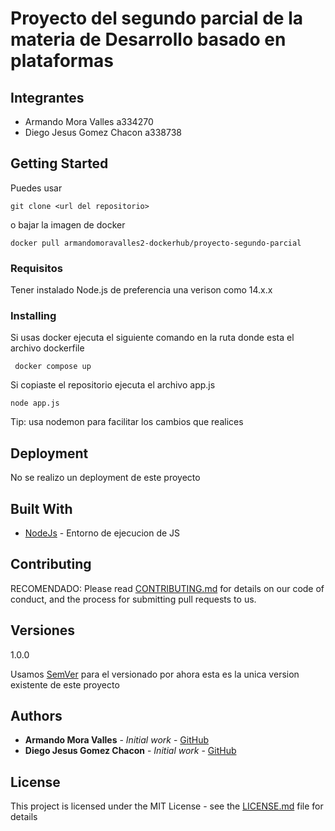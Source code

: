 # Proyecto del segundo parcial de la materia de Desarrollo basado en plataformas

## Integrantes

- Armando Mora Valles a334270
- Diego Jesus Gomez Chacon a338738

## Getting Started

Puedes usar 

```
git clone <url del repositorio>
```

o bajar la imagen de docker

```
docker pull armandomoravalles2-dockerhub/proyecto-segundo-parcial
```

### Requisitos

Tener instalado Node.js de preferencia una verison como 14.x.x 

### Installing

Si usas docker ejecuta el siguiente comando en la ruta donde esta el archivo dockerfile

```
 docker compose up
```

Si copiaste el repositorio ejecuta el archivo app.js

```
node app.js
```

Tip: usa nodemon para facilitar los cambios que realices

## Deployment

No se realizo un deployment de este proyecto

## Built With

* [NodeJs]([https://rometools.github.io/rome/](https://nodejs.org/en)) - Entorno de ejecucion de JS

## Contributing

RECOMENDADO:
Please read [CONTRIBUTING.md](https://gist.github.com/PurpleBooth/b24679402957c63ec426) for details on our code of conduct, and the process for submitting pull requests to us.

## Versiones
1.0.0

Usamos [SemVer](http://semver.org/) para el versionado
por ahora esta es la unica version existente de este proyecto

## Authors

* **Armando Mora Valles** - *Initial work* - [GitHub](https://link-url-here.org](https://github.com/ArmandoMoraValles))
* **Diego Jesus Gomez Chacon** - *Initial work* - [GitHub](https://link-url-here.org](https://github.com/LightHamster))

## License

This project is licensed under the MIT License - see the [LICENSE.md](LICENSE.md) file for details
